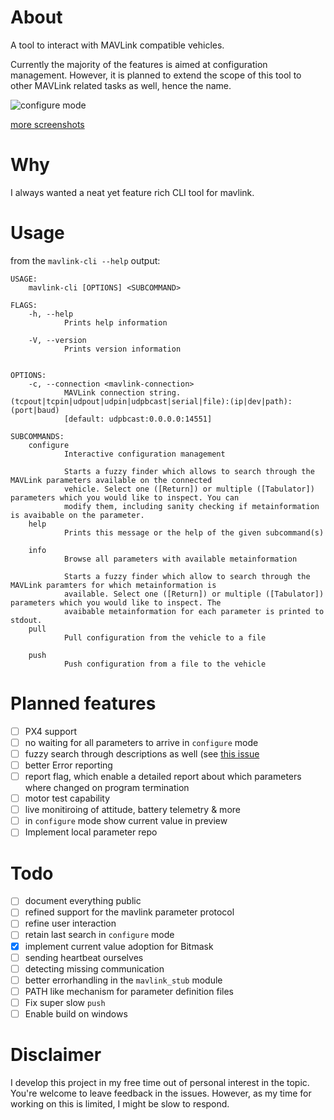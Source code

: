 # About

A tool to interact with MAVLink compatible vehicles.

Currently the majority of the features is aimed at configuration management.
However, it is planned to extend the scope
of this tool to other MAVLink related tasks as well, hence the name.

![`configure` mode](https://user-images.githubusercontent.com/20400405/93691947-ca363f00-faec-11ea-8727-260a467ea056.png)

[more screenshots](https://github.com/wucke13/mavlink-cli/issues/1)

# Why

I always wanted a neat yet feature rich CLI tool for mavlink. 

# Usage

from the `mavlink-cli --help` output:

```
USAGE:
    mavlink-cli [OPTIONS] <SUBCOMMAND>

FLAGS:
    -h, --help
            Prints help information

    -V, --version
            Prints version information


OPTIONS:
    -c, --connection <mavlink-connection>
            MAVLink connection string. (tcpout|tcpin|udpout|udpin|udpbcast|serial|file):(ip|dev|path):(port|baud)
            [default: udpbcast:0.0.0.0:14551]

SUBCOMMANDS:
    configure
            Interactive configuration management

            Starts a fuzzy finder which allows to search through the MAVLink parameters available on the connected
            vehicle. Select one ([Return]) or multiple ([Tabulator]) parameters which you would like to inspect. You can
            modify them, including sanity checking if metainformation is avaibable on the parameter.
    help
            Prints this message or the help of the given subcommand(s)

    info
            Browse all parameters with available metainformation

            Starts a fuzzy finder which allow to search through the MAVLink paramters for which metainformation is
            available. Select one ([Return]) or multiple ([Tabulator]) parameters which you would like to inspect. The
            avaibable metainformation for each parameter is printed to stdout.
    pull
            Pull configuration from the vehicle to a file

    push
            Push configuration from a file to the vehicle
```

# Planned features

+ [ ] PX4 support
+ [ ] no waiting for all parameters to arrive in `configure` mode
+ [ ] fuzzy search through descriptions as well (see [this issue](https://github.com/lotabout/skim/issues/344)
+ [ ] better Error reporting
+ [ ] report flag, which enable a detailed report about which parameters where changed on program termination
+ [ ] motor test capability
+ [ ] live monitiroing of attitude, battery telemetry & more
+ [ ] in `configure` mode show current value in preview
+ [ ] Implement local parameter repo

# Todo

+ [ ] document everything public
+ [ ] refined support for the mavlink parameter protocol
+ [ ] refine user interaction
+ [ ] retain last search in `configure` mode
+ [x] implement current value adoption for Bitmask
+ [ ] sending heartbeat ourselves
+ [ ] detecting missing communication
+ [ ] better errorhandling in the `mavlink_stub` module
+ [ ] PATH like mechanism for parameter definition files
+ [ ] Fix super slow `push`
+ [ ] Enable build on windows

# Disclaimer

I develop this project in my free time out of personal interest in the topic.
You're welcome to leave feedback in the issues. However, as my time for working
on this is limited, I might be slow to respond.
